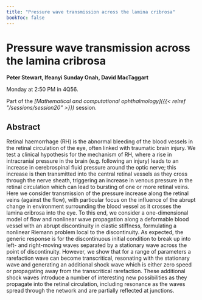 ```yaml
---
title: "Pressure wave transmission across the lamina cribrosa"
bookToc: false
---
```


# Pressure wave transmission across the lamina cribrosa

**Peter Stewart, Ifeanyi Sunday Onah, David MacTaggart**

Monday at 2:50 PM in 4Q56.

Part of the *[Mathematical and computational ophthalmology]({{< relref "/sessions/session20" >}})* session.

## Abstract

Retinal haemorrhage (RH) is the abnormal bleeding of the blood vessels in the retinal circulation of the eye, often linked with traumatic brain injury. We test a clinical hypothesis for the mechanism of RH, where a rise in intracranial pressure in the brain (e.g. following an injury) leads to an increase in cerebrospinal fluid pressure around the optic nerve; this increase is then transmitted into the central retinal vessels as they cross through the nerve sheath, triggering an increase in venous pressure in the retinal circulation which can lead to bursting of one or more retinal veins. Here we consider transmission of the pressure increase along the retinal veins (against the flow), with particular focus on the influence of the abrupt change in environment surrounding the blood vessel as it crosses the lamina cribrosa into the eye. To this end, we consider a one-dimensional model of flow and nonlinear wave propagation along a deformable blood vessel with an abrupt discontinuity in elastic stiffness, formulating a nonlinear Riemann problem local to the discontinuity. As expected, the generic response is for the discontinuous initial condition to break up into left- and right-moving waves separated by a stationary wave across the point of discontinuity. However, we show that for a range of parameters a rarefaction wave can become transcritical, resonating with the stationary wave and generating an additional shock wave which is either zero speed or propagating away from the transcritical rarefaction. These additional shock waves introduce a number of interesting new possibilities as they propagate into the retinal circulation, including resonance as the waves spread through the network and are partially reflected at junctions.


